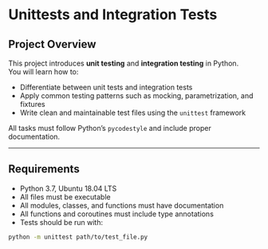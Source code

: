 # Unittests and Integration Tests

## Project Overview
This project introduces **unit testing** and **integration testing** in Python.  
You will learn how to:
- Differentiate between unit tests and integration tests
- Apply common testing patterns such as mocking, parametrization, and fixtures
- Write clean and maintainable test files using the `unittest` framework

All tasks must follow Python’s `pycodestyle` and include proper documentation.

---

## Requirements
- Python 3.7, Ubuntu 18.04 LTS
- All files must be executable
- All modules, classes, and functions must have documentation
- All functions and coroutines must include type annotations
- Tests should be run with:

```bash
python -m unittest path/to/test_file.py
